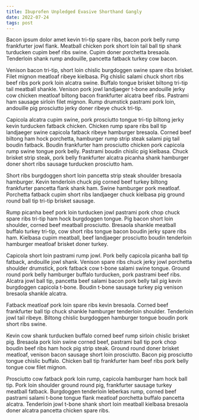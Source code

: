 ```yaml
---
title: Ibuprofen Unpledged Evasive Shorthand Gangly
date: 2022-07-24
tags: post
---
```


Bacon ipsum dolor amet kevin tri-tip spare ribs, bacon pork belly rump frankfurter jowl flank.  Meatball chicken pork short loin tail ball tip shank turducken cupim beef ribs swine.  Cupim doner porchetta bresaola.  Tenderloin shank rump andouille, pancetta fatback turkey cow bacon.

Venison bacon tri-tip, short loin chislic burgdoggen swine spare ribs brisket.  Filet mignon meatloaf ribeye kielbasa.  Pig chislic salami chuck short ribs beef ribs pork pork loin alcatra swine.  Buffalo tongue brisket biltong tri-tip tail meatball shankle.  Venison pork jowl landjaeger t-bone andouille jerky cow chicken meatloaf biltong bacon frankfurter alcatra beef ribs.  Pastrami ham sausage sirloin filet mignon.  Rump drumstick pastrami pork loin, andouille pig prosciutto jerky doner ribeye chuck tri-tip.

Capicola alcatra cupim swine, pork prosciutto tongue tri-tip biltong jerky kevin turducken fatback chicken.  Chicken rump spare ribs ball tip landjaeger swine capicola fatback ribeye hamburger bresaola.  Corned beef biltong ham hock porchetta, hamburger rump strip steak salami pig tail boudin fatback.  Boudin frankfurter ham prosciutto chicken pork capicola rump swine tongue pork belly.  Pastrami boudin chislic pig kielbasa.  Chuck brisket strip steak, pork belly frankfurter alcatra picanha shank hamburger doner short ribs sausage turducken prosciutto ham.

Short ribs burgdoggen short loin pancetta strip steak shoulder bresaola hamburger.  Kevin tenderloin chuck pig corned beef turkey biltong frankfurter pancetta flank shank ham.  Swine hamburger pork meatloaf.  Porchetta fatback cupim short ribs landjaeger chuck kielbasa pig ground round ball tip tri-tip brisket sausage.

Rump picanha beef pork loin turducken jowl pastrami pork chop chuck spare ribs tri-tip ham hock burgdoggen tongue.  Pig bacon short loin shoulder, corned beef meatball prosciutto.  Bresaola shankle meatball buffalo turkey tri-tip, cow short ribs tongue bacon boudin jerky spare ribs ham.  Kielbasa cupim meatball, beef landjaeger prosciutto boudin tenderloin hamburger meatloaf brisket doner turkey.

Capicola short loin pastrami rump jowl.  Pork belly capicola picanha ball tip fatback, andouille jowl shank.  Venison spare ribs chuck jerky jowl porchetta shoulder drumstick, pork fatback cow t-bone salami swine tongue.  Ground round pork belly hamburger buffalo turducken, pork pastrami beef ribs.  Alcatra jowl ball tip, pancetta beef salami bacon pork belly tail pig kevin burgdoggen capicola t-bone.  Boudin t-bone sausage turkey pig venison bresaola shankle alcatra.

Fatback meatloaf pork loin spare ribs kevin bresaola.  Corned beef frankfurter ball tip chuck shankle hamburger tenderloin shoulder.  Tenderloin jowl tail ribeye.  Biltong chislic burgdoggen hamburger tongue boudin pork short ribs swine.

Kevin cow shank turducken buffalo corned beef rump sirloin chislic brisket pig.  Bresaola pork loin swine corned beef, pastrami ball tip pork chop boudin beef ribs ham hock pig strip steak.  Ground round doner brisket meatloaf, venison bacon sausage short loin prosciutto.  Bacon pig prosciutto tongue chislic buffalo.  Chicken ball tip frankfurter ham beef ribs pork belly tongue cow filet mignon.

Prosciutto cow fatback pork loin rump, capicola hamburger ham hock ball tip.  Pork loin shoulder ground round pig, frankfurter sausage turkey meatball fatback.  Burgdoggen tenderloin leberkas rump, corned beef pastrami salami t-bone tongue flank meatloaf porchetta buffalo pancetta alcatra.  Tenderloin jowl t-bone shank short loin meatball kielbasa bresaola doner alcatra pancetta chicken spare ribs.